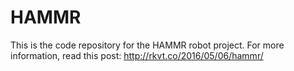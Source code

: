 # HAMMR
This is the code repository for the HAMMR robot project.
For more information, read this post: http://rkvt.co/2016/05/06/hammr/